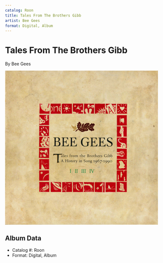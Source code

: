 ```yaml
---
catalog: Roon
title: Tales From The Brothers Gibb
artist: Bee Gees
format: Digital, Album
---
```


# Tales From The Brothers Gibb

By Bee Gees

![](../../assets/albumcovers/Bee_Gees-Tales_From_The_Brothers_Gibb.png)

## Album Data

- Catalog #: Roon
- Format: Digital, Album

